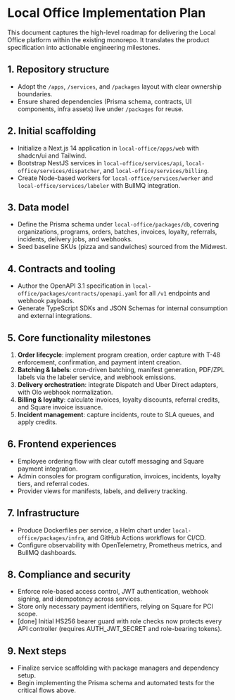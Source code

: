 ﻿# Local Office Implementation Plan

This document captures the high-level roadmap for delivering the Local Office platform within the existing monorepo. It translates the product specification into actionable engineering milestones.

## 1. Repository structure
- Adopt the `/apps`, `/services`, and `/packages` layout with clear ownership boundaries.
- Ensure shared dependencies (Prisma schema, contracts, UI components, infra assets) live under `/packages` for reuse.

## 2. Initial scaffolding
- Initialize a Next.js 14 application in `local-office/apps/web` with shadcn/ui and Tailwind.
- Bootstrap NestJS services in `local-office/services/api`, `local-office/services/dispatcher`, and `local-office/services/billing`.
- Create Node-based workers for `local-office/services/worker` and `local-office/services/labeler` with BullMQ integration.

## 3. Data model
- Define the Prisma schema under `local-office/packages/db`, covering organizations, programs, orders, batches, invoices, loyalty, referrals, incidents, delivery jobs, and webhooks.
- Seed baseline SKUs (pizza and sandwiches) sourced from the Midwest.

## 4. Contracts and tooling
- Author the OpenAPI 3.1 specification in `local-office/packages/contracts/openapi.yaml` for all `/v1` endpoints and webhook payloads.
- Generate TypeScript SDKs and JSON Schemas for internal consumption and external integrations.

## 5. Core functionality milestones
1. **Order lifecycle**: implement program creation, order capture with T-48 enforcement, confirmation, and payment intent creation.
2. **Batching & labels**: cron-driven batching, manifest generation, PDF/ZPL labels via the labeler service, and webhook emissions.
3. **Delivery orchestration**: integrate Dispatch and Uber Direct adapters, with Olo webhook normalization.
4. **Billing & loyalty**: calculate invoices, loyalty discounts, referral credits, and Square invoice issuance.
5. **Incident management**: capture incidents, route to SLA queues, and apply credits.

## 6. Frontend experiences
- Employee ordering flow with clear cutoff messaging and Square payment integration.
- Admin consoles for program configuration, invoices, incidents, loyalty tiers, and referral codes.
- Provider views for manifests, labels, and delivery tracking.

## 7. Infrastructure
- Produce Dockerfiles per service, a Helm chart under `local-office/packages/infra`, and GitHub Actions workflows for CI/CD.
- Configure observability with OpenTelemetry, Prometheus metrics, and BullMQ dashboards.

## 8. Compliance and security
- Enforce role-based access control, JWT authentication, webhook signing, and idempotency across services.
- Store only necessary payment identifiers, relying on Square for PCI scope.
- [done] Initial HS256 bearer guard with role checks now protects every API controller (requires AUTH_JWT_SECRET and role-bearing tokens).

## 9. Next steps
- Finalize service scaffolding with package managers and dependency setup.
- Begin implementing the Prisma schema and automated tests for the critical flows above.





